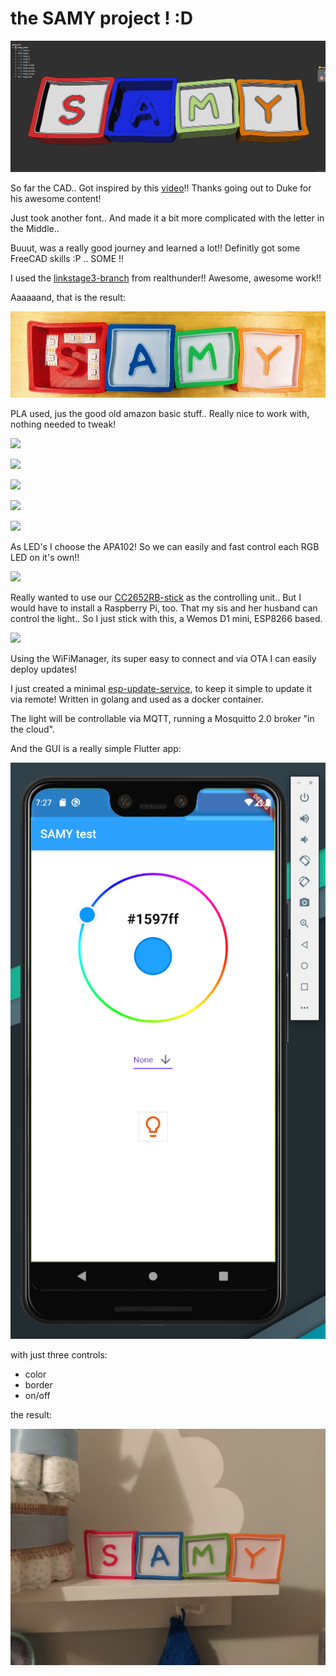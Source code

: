 # the SAMY project ! :D

![freecad samy](../images/freecad_samy.png)

So far the CAD.. Got inspired by this [video](https://www.youtube.com/watch?v=3Mkf67_ZnEM)!!
Thanks going out to Duke for his awesome content!

Just took another font.. And made it a bit more complicated with the letter in the Middle..

Buuut, was a really good journey and learned a lot!! Definitly got some FreeCAD skills :P .. SOME !!

I used the [linkstage3-branch](https://github.com/realthunder/FreeCAD) from realthunder!! Awesome, awesome work!!

Aaaaaand, that is the result:

![3d-printed samy](../images/3d_printed_samy.jpg)

PLA used, jus the good old amazon basic stuff.. Really nice to work with, nothing needed to tweak!

<p>

   <a href="https://www.amazon.de/gp/product/B07T616NXL?ie=UTF8&psc=1&linkCode=li2&tag=slaesh-21&linkId=b55923018ba284ce03a0ab17e3531a33&language=de_DE&ref_=as_li_ss_il" target="_blank"><img border="0" src="//ws-eu.amazon-adsystem.com/widgets/q?_encoding=UTF8&ASIN=B07T616NXL&Format=_SL160_&ID=AsinImage&MarketPlace=DE&ServiceVersion=20070822&WS=1&tag=slaesh-21&language=de_DE" ></a><img src="https://ir-de.amazon-adsystem.com/e/ir?t=slaesh-21&language=de_DE&l=li2&o=3&a=B07T616NXL" width="1" height="1" border="0" alt="" style="border:none !important; margin:0px !important;" />

   <a href="https://www.amazon.de/gp/product/B07T2R1BQJ?ie=UTF8&psc=1&linkCode=li2&tag=slaesh-21&linkId=a37066b27cd1cc0ed79dcd3650fd2122&language=de_DE&ref_=as_li_ss_il" target="_blank"><img border="0" src="//ws-eu.amazon-adsystem.com/widgets/q?_encoding=UTF8&ASIN=B07T2R1BQJ&Format=_SL160_&ID=AsinImage&MarketPlace=DE&ServiceVersion=20070822&WS=1&tag=slaesh-21&language=de_DE" ></a><img src="https://ir-de.amazon-adsystem.com/e/ir?t=slaesh-21&language=de_DE&l=li2&o=3&a=B07T2R1BQJ" width="1" height="1" border="0" alt="" style="border:none !important; margin:0px !important;" />

   <a href="https://www.amazon.de/gp/product/B07T61HMY4?ie=UTF8&th=1&linkCode=li2&tag=slaesh-21&linkId=ae1ff40efd2f0f1402a980e2e66eaf24&language=de_DE&ref_=as_li_ss_il" target="_blank"><img border="0" src="//ws-eu.amazon-adsystem.com/widgets/q?_encoding=UTF8&ASIN=B07T61HMY4&Format=_SL160_&ID=AsinImage&MarketPlace=DE&ServiceVersion=20070822&WS=1&tag=slaesh-21&language=de_DE" ></a><img src="https://ir-de.amazon-adsystem.com/e/ir?t=slaesh-21&language=de_DE&l=li2&o=3&a=B07T61HMY4" width="1" height="1" border="0" alt="" style="border:none !important; margin:0px !important;" />

   <a href="https://www.amazon.de/gp/product/B07S2ZW2V5?ie=UTF8&th=1&linkCode=li2&tag=slaesh-21&linkId=f29a6c6097504a82529530d2d85fda97&language=de_DE&ref_=as_li_ss_il" target="_blank"><img border="0" src="//ws-eu.amazon-adsystem.com/widgets/q?_encoding=UTF8&ASIN=B07S2ZW2V5&Format=_SL160_&ID=AsinImage&MarketPlace=DE&ServiceVersion=20070822&WS=1&tag=slaesh-21&language=de_DE" ></a><img src="https://ir-de.amazon-adsystem.com/e/ir?t=slaesh-21&language=de_DE&l=li2&o=3&a=B07S2ZW2V5" width="1" height="1" border="0" alt="" style="border:none !important; margin:0px !important;" />

   <a href="https://www.amazon.de/gp/product/B07S571G2L?ie=UTF8&th=1&linkCode=li2&tag=slaesh-21&linkId=043953c088a9bffcc4ab79e5fccb66d0&language=de_DE&ref_=as_li_ss_il" target="_blank"><img border="0" src="//ws-eu.amazon-adsystem.com/widgets/q?_encoding=UTF8&ASIN=B07S571G2L&Format=_SL160_&ID=AsinImage&MarketPlace=DE&ServiceVersion=20070822&WS=1&tag=slaesh-21&language=de_DE" ></a><img src="https://ir-de.amazon-adsystem.com/e/ir?t=slaesh-21&language=de_DE&l=li2&o=3&a=B07S571G2L" width="1" height="1" border="0" alt="" style="border:none !important; margin:0px !important;" />

</p>

As LED's I choose the APA102! So we can easily and fast control each RGB LED on it's own!!

<a href="https://www.amazon.de/APA102C-Adressierbares-Streifenlicht-wasserdicht-Schwarz/dp/B06WVHZDH3?dchild=1&keywords=APA102+60+LED&qid=1612282396&quartzVehicle=5-682&replacementKeywords=apa102+led&sr=8-23&linkCode=li2&tag=slaesh-21&linkId=d01abb75afb3d0f755c1e90d071f8333&language=de_DE&ref_=as_li_ss_il" target="_blank"><img border="0" src="//ws-eu.amazon-adsystem.com/widgets/q?_encoding=UTF8&ASIN=B06WVHZDH3&Format=_SL160_&ID=AsinImage&MarketPlace=DE&ServiceVersion=20070822&WS=1&tag=slaesh-21&language=de_DE" ></a><img src="https://ir-de.amazon-adsystem.com/e/ir?t=slaesh-21&language=de_DE&l=li2&o=3&a=B06WVHZDH3" width="1" height="1" border="0" alt="" style="border:none !important; margin:0px !important;" />

Really wanted to use our [CC2652RB-stick](/projects/cc2652) as the controlling unit.. But I would have to install a Raspberry Pi, too.
That my sis and her husband can control the light.. So I just stick with this, a Wemos D1 mini, ESP8266 based.

<a href="https://www.amazon.de/gp/product/B0754N794H?ie=UTF8&psc=1&linkCode=li2&tag=slaesh-21&linkId=4fce5ad6cf45d6eae104347a934ddfe5&language=de_DE&ref_=as_li_ss_il" target="_blank"><img border="0" src="//ws-eu.amazon-adsystem.com/widgets/q?_encoding=UTF8&ASIN=B0754N794H&Format=_SL160_&ID=AsinImage&MarketPlace=DE&ServiceVersion=20070822&WS=1&tag=slaesh-21&language=de_DE" ></a><img src="https://ir-de.amazon-adsystem.com/e/ir?t=slaesh-21&language=de_DE&l=li2&o=3&a=B0754N794H" width="1" height="1" border="0" alt="" style="border:none !important; margin:0px !important;" />

Using the WiFiManager, its super easy to connect and via OTA I can easily deploy updates!

I just created a minimal [esp-update-service](https://github.com/slaesh/esp-updater), to keep it simple to update it via remote!
Written in golang and used as a docker container.

The light will be controllable via MQTT, running a Mosquitto 2.0 broker "in the cloud".

And the GUI is a really simple Flutter app:

![flutter samy app](../images/samy_flutter_app.png)

with just three controls: 

 - color
 - border
 - on/off

the result:

![samy](../images/samy_off.jpg)
